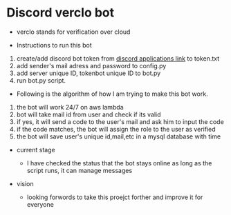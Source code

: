 # Discord verclo bot
- verclo stands for verification over cloud

- Instructions to run this bot  
1. create/add discord bot token from [discord applications link](https://discord.com/developers/applications) to token.txt  
2. add sender's mail adress and password to config.py 
3. add server unique ID, tokenbot unique ID to bot.py  
4. run bot.py script.

- Following is the algorithm of how I am trying to make this bot work.  
1. the bot will work 24/7 on aws lambda  
2. bot will take mail id from user and check if its valid  
3. if yes, it will send a code to the user's mail and ask him to input the code  
4. if the code matches, the bot will assign the role to the user as verified  
5. the bot will save user's unique id,mail,etc in a mysql database with time

- current stage  
  - I have checked the status that the bot stays online as long as the script runs, it can manage messages

- vision  
  - looking forwords to take this proejct forther and improve it for everyone
